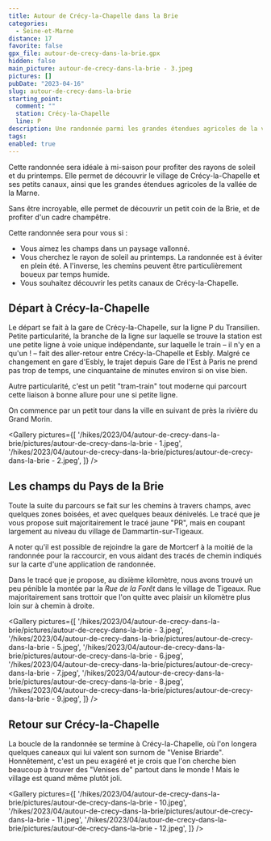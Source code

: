 ```yaml
---
title: Autour de Crécy-la-Chapelle dans la Brie
categories:
  - Seine-et-Marne
distance: 17
favorite: false
gpx_file: autour-de-crecy-dans-la-brie.gpx
hidden: false
main_picture: autour-de-crecy-dans-la-brie - 3.jpeg
pictures: []
pubDate: "2023-04-16"
slug: autour-de-crecy-dans-la-brie
starting_point:
  comment: ""
  station: Crécy-la-Chapelle
  line: P
description: Une randonnée parmi les grandes étendues agricoles de la vallée de la Marne qui permet de découvrir le village et ses petits canaux.
tags:
enabled: true
---
```


Cette randonnée sera idéale à mi-saison pour profiter des rayons de soleil et du printemps. Elle permet de découvrir le village de Crécy-la-Chapelle et ses petits canaux, ainsi que les grandes étendues agricoles de la vallée de la Marne.

Sans être incroyable, elle permet de découvrir un petit coin de la Brie, et de profiter d'un cadre champêtre.

Cette randonnée sera pour vous si :

- Vous aimez les champs dans un paysage vallonné.
- Vous cherchez le rayon de soleil au printemps. La randonnée est à éviter en plein été. A l'inverse, les chemins peuvent être particulièrement boueux par temps humide.
- Vous souhaitez découvrir les petits canaux de Crécy-la-Chapelle.

## Départ à Crécy-la-Chapelle

Le départ se fait à la gare de Crécy-la-Chapelle, sur la ligne P du Transilien.
Petite particularité, la branche de la ligne sur laquelle se trouve la station est une petite ligne à voie unique indépendante, sur laquelle le train – il n'y en a qu'un ! – fait des aller-retour entre Crécy-la-Chapelle et Esbly. Malgré ce changement en gare d'Esbly, le trajet depuis Gare de l'Est à Paris ne prend pas trop de temps, une cinquantaine de minutes environ si on vise bien.

Autre particularité, c'est un petit "tram-train" tout moderne qui parcourt cette liaison à bonne allure pour une si petite ligne.

<Picture
  src="/hikes/2023/04/autour-de-crecy-dans-la-brie/pictures/autour-de-crecy-dans-la-brie - 13.jpeg"
  caption="La gare de Crécy-la-Chapelle et son tram-train"
/>

On commence par un petit tour dans la ville en suivant de près la rivière du Grand Morin.

<Gallery pictures={[
'/hikes/2023/04/autour-de-crecy-dans-la-brie/pictures/autour-de-crecy-dans-la-brie - 1.jpeg',
'/hikes/2023/04/autour-de-crecy-dans-la-brie/pictures/autour-de-crecy-dans-la-brie - 2.jpeg',
]} />

## Les champs du Pays de la Brie

Toute la suite du parcours se fait sur les chemins à travers champs, avec quelques zones boisées, et avec quelques beaux dénivelés.
Le tracé que je vous propose suit majoritairement le tracé jaune "PR", mais en coupant largement au niveau du village de Dammartin-sur-Tigeaux.

A noter qu'il est possible de rejoindre la gare de Mortcerf à la moitié de la randonnée pour la raccourcir, en vous aidant des tracés de chemin indiqués sur la carte d'une application de randonnée.

Dans le tracé que je propose, au dixième kilomètre, nous avons trouvé un peu pénible la montée par la _Rue de la Forêt_ dans le village de Tigeaux. Rue majoritairement sans trottoir que l'on quitte avec plaisir un kilomètre plus loin sur à chemin à droite.

<Gallery pictures={[
'/hikes/2023/04/autour-de-crecy-dans-la-brie/pictures/autour-de-crecy-dans-la-brie - 3.jpeg',
'/hikes/2023/04/autour-de-crecy-dans-la-brie/pictures/autour-de-crecy-dans-la-brie - 5.jpeg',
'/hikes/2023/04/autour-de-crecy-dans-la-brie/pictures/autour-de-crecy-dans-la-brie - 6.jpeg',
'/hikes/2023/04/autour-de-crecy-dans-la-brie/pictures/autour-de-crecy-dans-la-brie - 7.jpeg',
'/hikes/2023/04/autour-de-crecy-dans-la-brie/pictures/autour-de-crecy-dans-la-brie - 8.jpeg',
'/hikes/2023/04/autour-de-crecy-dans-la-brie/pictures/autour-de-crecy-dans-la-brie - 9.jpeg',
]} />

## Retour sur Crécy-la-Chapelle

La boucle de la randonnée se termine à Crécy-la-Chapelle, où l'on longera quelques caneaux qui lui valent son surnom de "Venise Briarde". Honnêtement, c'est un peu exagéré et je crois que l'on cherche bien beaucoup à trouver des "Venises de" partout dans le monde ! Mais le village est quand même plutôt joli.

<Gallery pictures={[
'/hikes/2023/04/autour-de-crecy-dans-la-brie/pictures/autour-de-crecy-dans-la-brie - 10.jpeg',
'/hikes/2023/04/autour-de-crecy-dans-la-brie/pictures/autour-de-crecy-dans-la-brie - 11.jpeg',
'/hikes/2023/04/autour-de-crecy-dans-la-brie/pictures/autour-de-crecy-dans-la-brie - 12.jpeg',
]} />
